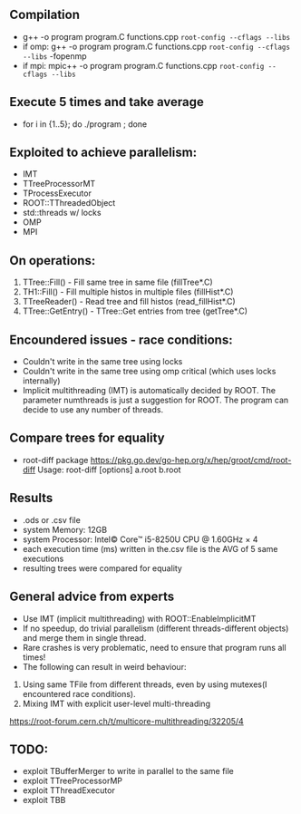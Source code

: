 ## Compilation
- g++ -o program program.C functions.cpp `root-config --cflags --libs`
- if omp: g++ -o program program.C functions.cpp `root-config --cflags --libs` -fopenmp
- if mpi: mpic++ -o program program.C functions.cpp `root-config --cflags --libs` 

## Execute 5 times and take average
- for i in {1..5}; do ./program ; done

## Exploited to achieve parallelism:
- IMT 
- TTreeProcessorMT
- TProcessExecutor
- ROOT::TThreadedObject
- std::threads w/ locks
- OMP
- MPI

## On operations:
1) TTree::Fill() - Fill same tree in same file (fillTree*.C)
2) TH1::Fill() - Fill multiple histos in multiple files (fillHist*.C)
3) TTreeReader() - Read tree and fill histos (read_fillHist*.C)
4) TTree::GetEntry() - TTree::Get entries from tree (getTree*.C)

## Encoundered issues - race conditions:
- Couldn't write in the same tree using locks 
- Couldn't write in the same tree using omp critical (which uses locks internally)
- Implicit multithreading (IMT) is automatically decided by ROOT. The parameter numthreads is just a suggestion for ROOT. The program can decide to use any number of threads.

## Compare trees for equality
- root-diff package
https://pkg.go.dev/go-hep.org/x/hep/groot/cmd/root-diff
Usage: root-diff [options] a.root b.root

## Results
- .ods or .csv file
- system Memory: 12GB 
- system Processor: Intel© Core™ i5-8250U CPU @ 1.60GHz × 4 
- each execution time (ms) written in the.csv file is the AVG of 5 same executions
- resulting trees were compared for equality

## General advice from experts
- Use IMT (implicit multithreading) with ROOT::EnableImplicitMT 
- If no speedup, do trivial parallelism (different threads-different objects) and merge them in single thread.
- Rare crashes is very problematic, need to ensure that program runs all times!
- The following can result in weird behaviour:
1) Using same TFile from different threads, even by using mutexes(I encountered race conditions).
2) Mixing IMT with explicit user-level multi-threading

https://root-forum.cern.ch/t/multicore-multithreading/32205/4

## TODO:
- exploit TBufferMerger to write in parallel to the same file
- exploit TTreeProcessorMP
- exploit TThreadExecutor
- exploit TBB
